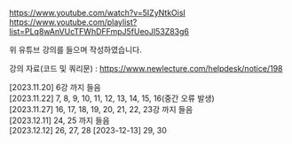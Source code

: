 https://www.youtube.com/watch?v=5IZyNtkOisI </br>
https://www.youtube.com/playlist?list=PLq8wAnVUcTFWhDFFmpJ5fUeoJI53Z83g6

위 유튜브 강의를 들으며 작성하였습니다.

강의 자료(코드 및 쿼리문) : https://www.newlecture.com/helpdesk/notice/198

[2023.11.20] 6강 까지 들음 </br>
[2023.11.22] 7, 8, 9, 10, 11, 12, 13, 14, 15, 16(중간 오류 발생) </br>
[2023.11.27] 16, 17, 18, 19, 20, 21, 22, 23강 까지 들음 </br>
[2023.12.11] 24, 25 까지 들음 </br>
[2023.12.12] 26, 27, 28
[2023-12-13] 29, 30